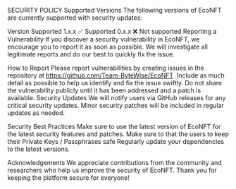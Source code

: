 SECURITY POLICY
Supported Versions
The following versions of EcoNFT are currently supported with security updates:

Version	Supported
1.x.x	✅ Supported
0.x.x	❌ Not supported
Reporting a Vulnerability
If you discover a security vulnerability in EcoNFT, we encourage you to report it as soon as possible. We will investigate all legitimate reports and do our best to quickly fix the issue.

How to Report
Please report vulnerabilities by  creating issues in the repository at https://github.com/Team-ByteWise/EcoNFT .Include as much detail as possible to help us identify and fix the issue swiftly.
Do not share the vulnerability publicly until it has been addressed and a patch is available.
Security Updates
We will notify users via GitHub releases for any critical security updates.
Minor security patches will be included in regular updates as needed.

Security Best Practices
Make sure to use the latest version of EcoNFT for the latest security features and patches.
Make sure to that the users to keep their Private Keys / Passphrases safe
Regularly update your dependencies to the latest versions.

Acknowledgements
We appreciate contributions from the community and researchers who help us improve the security of EcoNFT. Thank you for keeping the platform secure for everyone!